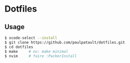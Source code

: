 # Dotfiles

## Usage

```bash
$ xcode-select --install
$ git clone https://github.com/paulpatault/dotfiles.git
$ cd dotfiles
$ make     # ou: make minimal
$ nvim     # faire :PackerInstall
```
